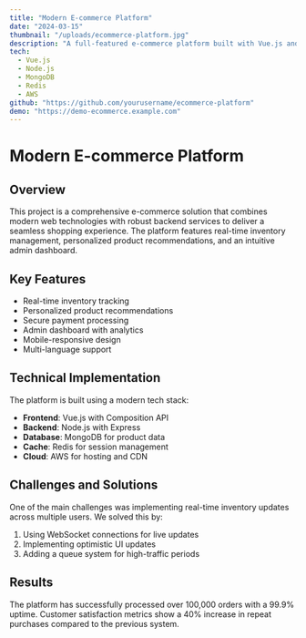 ```yaml
---
title: "Modern E-commerce Platform"
date: "2024-03-15"
thumbnail: "/uploads/ecommerce-platform.jpg"
description: "A full-featured e-commerce platform built with Vue.js and Node.js, featuring real-time inventory management and personalized shopping experiences."
tech:
  - Vue.js
  - Node.js
  - MongoDB
  - Redis
  - AWS
github: "https://github.com/yourusername/ecommerce-platform"
demo: "https://demo-ecommerce.example.com"
---
```


# Modern E-commerce Platform

## Overview

This project is a comprehensive e-commerce solution that combines modern web technologies with robust backend services to deliver a seamless shopping experience. The platform features real-time inventory management, personalized product recommendations, and an intuitive admin dashboard.

## Key Features

- Real-time inventory tracking
- Personalized product recommendations
- Secure payment processing
- Admin dashboard with analytics
- Mobile-responsive design
- Multi-language support

## Technical Implementation

The platform is built using a modern tech stack:

- **Frontend**: Vue.js with Composition API
- **Backend**: Node.js with Express
- **Database**: MongoDB for product data
- **Cache**: Redis for session management
- **Cloud**: AWS for hosting and CDN

## Challenges and Solutions

One of the main challenges was implementing real-time inventory updates across multiple users. We solved this by:

1. Using WebSocket connections for live updates
2. Implementing optimistic UI updates
3. Adding a queue system for high-traffic periods

## Results

The platform has successfully processed over 100,000 orders with a 99.9% uptime. Customer satisfaction metrics show a 40% increase in repeat purchases compared to the previous system. 